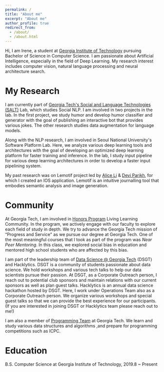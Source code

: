 ```yaml
---
permalink: /
title: "About me"
excerpt: "About me"
author_profile: true
redirect_from: 
  - /about/
  - /about.html
---
```


Hi, I am Irene, a student at [Georgia Institute of Technology](https://www.gatech.edu/) pursuing Bachelor of Science in Computer Science. I am passionate about Artificial Intelligence, especially in the field of Deep Learning.  My research interest includes computer vision, natural language processing and neural architecture search. 

My Research
======
I am currently part of [Georgia Tech's Social and Language Technologies (SALT)](https://www.cc.gatech.edu/~dyang888/group.html) Lab, which studies Social NLP. I am involved in two projects in the lab. In the first project, we study humor and develop humor classifier and generator with the goal of publishing an interactive bot that provides various jokes. The other research studies data augmentation for language models.

Along with the NLP research, I am involved in Seoul National University's Software Platform Lab. Here, we analyze various deep learning tools and architectures with the goal of developing an optimized deep learning platform for faster training and inference. In the lab, I study input pipeline for various deep learning architectures in order to develop a faster input pipelining system.

My past research was on Lemotif project led by [Alice Li](mailto:xaliceli@gmail.com) & [Devi Parikh](mailto:deviparikh@gmail.com), for which I created an IOS application.  Lemotif is an intuitive journalling tool that embodies semantic analysis and image generation.

Community
======
At Georgia Tech, I am involved in [Honors Program](http://www.honorsprogram.gatech.edu/) Living Learning Community. In the program, we  actively engage with our faculty to explore each field of study in depth. We try to advance the Georgia Tech mission of “Progress and Service" as we pursue our degree at Georgia Tech. One of the most meaningful courses that I took as part of the program was *Near Peer Mentoring*. In this class, we explored social bias in education and mentored high school students who are affected by this bias.

I am part of the leadership team of [Data Science @ Georgia Tech](https://datasciencegt.org/) (DSGT) and Hacklytics. DSGT is a community of students passionate about data science. We hold workshops and various tech talks to help our data scientists pursue their passion. At DSGT, as a Corporate Outreach person, I reach out to potential club sponsors and maintain relations with our current sponsors as well as plan guest talks. Hacklytics is an annual data science hackathon hosted by DSGT. Here, I work under Operations Team also as a Corporate Outreach person. We  organize various workshops and special guest talks so that we can provide the best experience for our participants. (If you are interested in joining DSGT or Hacklytics team please reach out to me!)

I am also a member of [Programming Team](http://programmingteam.cc.gatech.edu/) at Georgia Tech. We learn and study various data structures and algorithms ,and prepare for  programming competitions such as ICPC. 


Education
======
B.S. Computer Science at Georgia Institute of Technology, 2019.8 ~ Present

<!-- 
Publications
======
There are no publications yet. -->
